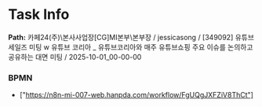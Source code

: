 # Task Info

**Path:** 카페24(주)\본사사업장\[CG]MI본부\본부장 / jessicasong / [349092] 유튜브 세일즈 미팅 w 유튜브 코리아 _ 유튜브코리아와 매주 유튜브쇼핑 주요 이슈를 논의하고 공유하는 대면 미팅 / 2025-10-01_00-00-00

### BPMN
- ["https://n8n-mi-007-web.hanpda.com/workflow/FgUQgJXFZiV8ThCt"]

